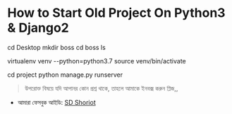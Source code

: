 How to Start Old Project On Python3 & Django2
=============================================

cd Desktop
mkdir boss
cd boss
ls

virtualenv venv --python=python3.7
source venv/bin/activate

cd project
python manage.py runserver


> উপরোক্ত বিষয়ে যদি আপানর কোন প্রশ্ন থাকে, তাহলে আমাকে ইনবক্স 
করুন প্লিজ,,

* আমারা ফেসবুক আইডি:  [SD Shoriot](https://www.facebook.com/shoriot)